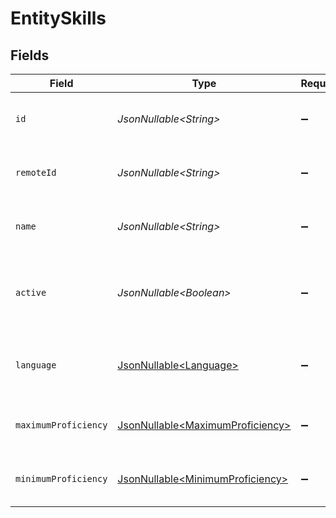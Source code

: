 # EntitySkills


## Fields

| Field                                                                              | Type                                                                               | Required                                                                           | Description                                                                        | Example                                                                            |
| ---------------------------------------------------------------------------------- | ---------------------------------------------------------------------------------- | ---------------------------------------------------------------------------------- | ---------------------------------------------------------------------------------- | ---------------------------------------------------------------------------------- |
| `id`                                                                               | *JsonNullable\<String>*                                                            | :heavy_minus_sign:                                                                 | The ID associated with this skill                                                  | 16873-IT345                                                                        |
| `remoteId`                                                                         | *JsonNullable\<String>*                                                            | :heavy_minus_sign:                                                                 | Provider's unique identifier                                                       | 8187e5da-dc77-475e-9949-af0f1fa4e4e3                                               |
| `name`                                                                             | *JsonNullable\<String>*                                                            | :heavy_minus_sign:                                                                 | The name associated with this skill                                                | Information-Technology                                                             |
| `active`                                                                           | *JsonNullable\<Boolean>*                                                           | :heavy_minus_sign:                                                                 | Whether the skill is active and therefore available for use                        | true                                                                               |
| `language`                                                                         | [JsonNullable\<Language>](../../models/components/Language.md)                     | :heavy_minus_sign:                                                                 | The language associated with this skill                                            |                                                                                    |
| `maximumProficiency`                                                               | [JsonNullable\<MaximumProficiency>](../../models/components/MaximumProficiency.md) | :heavy_minus_sign:                                                                 | The proficiency level of the skill                                                 |                                                                                    |
| `minimumProficiency`                                                               | [JsonNullable\<MinimumProficiency>](../../models/components/MinimumProficiency.md) | :heavy_minus_sign:                                                                 | The proficiency level of the skill                                                 |                                                                                    |